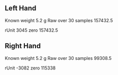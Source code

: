 
## Left Hand

Known weight 5.2 g
Raw over 30 samples 157432.5

rUnit 3045
zero 157432.5


## Right Hand
Known weight 5.2 g
Raw over 30 samples 99308.5

rUnit -3082
zero 115338